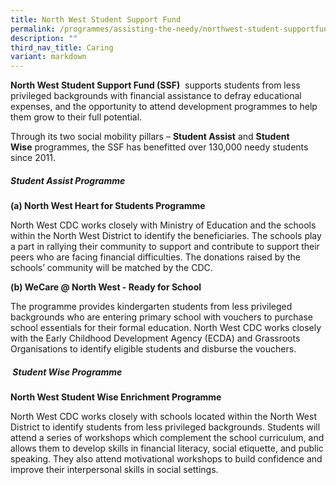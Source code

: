 ```yaml
---
title: North West Student Support Fund
permalink: /programmes/assisting-the-needy/northwest-student-supportfund/
description: ""
third_nav_title: Caring
variant: markdown
---
```

**North West Student Support Fund (SSF)**  supports students from less privileged backgrounds with financial assistance to defray educational expenses, and the opportunity to attend development programmes to help them grow to their full potential.

Through its two social mobility pillars – **Student Assist** and **Student Wise** programmes, the SSF has benefitted over 130,000 needy students since 2011. 

##### **Student Assist Programme**

**(a) North West Heart for Students Programme**  
  
North West CDC works closely with Ministry of Education and the schools within the North West District to identify the beneficiaries. The schools play a part in rallying their community to support and contribute to support their peers who are facing financial difficulties. The donations raised by the schools’ community will be matched by the CDC.  

**(b) WeCare @ North West - Ready for School**

The programme provides kindergarten students from less privileged backgrounds who are entering primary school with vouchers to purchase school essentials for their formal education. North West CDC works closely with the Early Childhood Development Agency (ECDA) and Grassroots Organisations to identify eligible students and disburse the vouchers.

#####  **Student Wise Programme**

**North West Student Wise Enrichment Programme**

North West CDC works closely with schools located within the North West District to identify students from less privileged backgrounds. Students will attend a series of workshops which complement the school curriculum, and allows them to develop skills in financial literacy, social etiquette, and public speaking. They also attend motivational workshops to build confidence and improve their interpersonal skills in social settings.